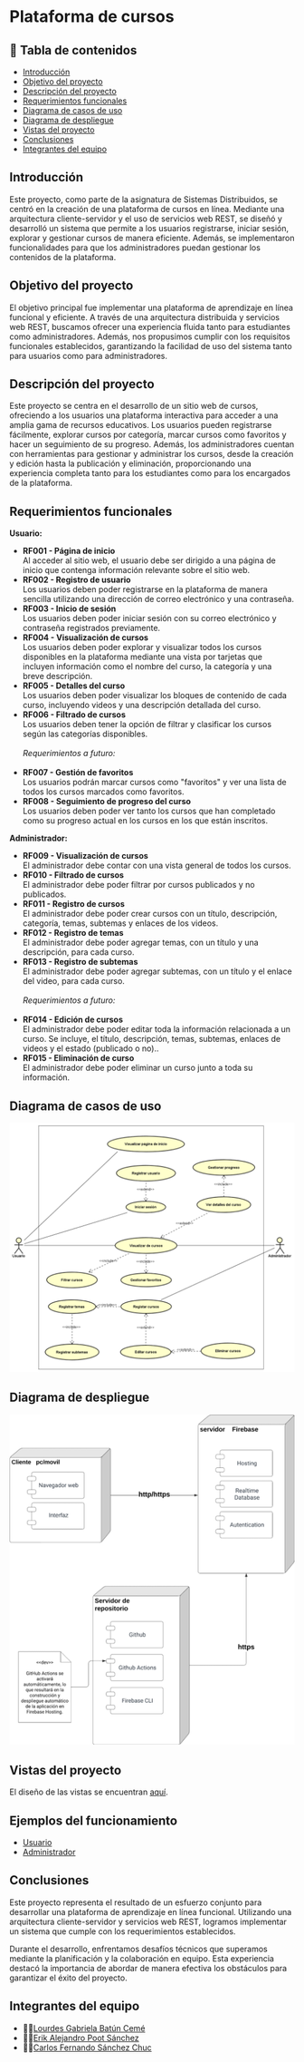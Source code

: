 # Plataforma de cursos

## 📄 **Tabla de contenidos** 
- [Introducción](#introduccion)
- [Objetivo del proyecto](#objetivo-del-protecto)
- [Descripción del proyecto](#descripcion-del-proyecto)
- [Requerimientos funcionales](#requerimientos-funcionales)
- [Diagrama de casos de uso](#diagrama-de-casos-de-uso)
- [Diagrama de despliegue](#diagrama-de-despliegue)
- [Vistas del proyecto](#vistas-del-proyecto)
- [Conclusiones](#conclusiones)
- [Integrantes del equipo](#integrantes-del-equipo)

## **Introducción**
Este proyecto, como parte de la asignatura de Sistemas Distribuidos, se centró en la creación de una plataforma de cursos en línea. Mediante una arquitectura cliente-servidor y el uso de servicios web REST, se diseñó y desarrolló un sistema que permite a los usuarios registrarse, iniciar sesión, explorar y gestionar cursos de manera eficiente. Además, se implementaron funcionalidades para que los administradores puedan gestionar los contenidos de la plataforma.

## **Objetivo del proyecto**
El objetivo principal fue implementar una plataforma de aprendizaje en línea funcional y eficiente. A través de una arquitectura distribuida y servicios web REST, buscamos ofrecer una experiencia fluida tanto para estudiantes como administradores. Además, nos propusimos cumplir con los requisitos funcionales establecidos, garantizando la facilidad de uso del sistema tanto para usuarios como para administradores.

## **Descripción del proyecto**
Este proyecto se centra en el desarrollo de un sitio web de cursos, ofreciendo a los usuarios una plataforma interactiva para acceder a una amplia gama de recursos educativos. Los usuarios pueden registrarse fácilmente, explorar cursos por categoría, marcar cursos como favoritos y hacer un seguimiento de su progreso. Además, los administradores cuentan con herramientas para gestionar y administrar los cursos, desde la creación y edición hasta la publicación y eliminación, proporcionando una experiencia completa tanto para los estudiantes como para los encargados de la plataforma.

## **Requerimientos funcionales**
**Usuario:** <br>
- **RF001 - Página de inicio** <br>
  Al acceder al sitio web, el usuario debe ser dirigido a una página de inicio que contenga información relevante sobre el sitio web.
- **RF002 - Registro de usuario** <br>
Los usuarios deben poder registrarse en la plataforma de manera sencilla utilizando una dirección de correo electrónico y una contraseña.
- **RF003 - Inicio de sesión** <br>
Los usuarios deben poder iniciar sesión con su correo electrónico y contraseña registrados previamente.
- **RF004 - Visualización de cursos** <br>
Los usuarios deben poder explorar y visualizar todos los cursos disponibles en la plataforma mediante una vista por tarjetas que incluyen información como el nombre del curso, la categoría y una breve descripción.
- **RF005 - Detalles del curso** <br>
Los usuarios deben poder visualizar los bloques de contenido de cada curso, incluyendo videos y una descripción detallada del curso. 
- **RF006 - Filtrado de cursos** <br>
Los usuarios deben tener la opción de filtrar y clasificar los cursos según las categorías disponibles. <br> <br>
*Requerimientos a futuro:* <br> <br>
- **RF007 - Gestión de favoritos** <br>
Los usuarios podrán marcar cursos como "favoritos" y ver una lista de todos los cursos marcados como favoritos.
- **RF008 - Seguimiento de progreso del curso** <br>
Los usuarios deben poder ver tanto los cursos que han completado como su progreso actual en los cursos en los que están inscritos. <br>

**Administrador:**
- **RF009 - Visualización de cursos** <br>
El administrador debe contar con una vista general de todos los cursos.
- **RF010 - Filtrado de cursos** <br>
El administrador debe poder filtrar por cursos publicados y no publicados.
- **RF011 - Registro de cursos** <br>
El administrador debe poder crear cursos con un título, descripción, categoría, temas, subtemas y enlaces de los videos.
- **RF012 - Registro de temas** <br>
El administrador debe poder agregar temas, con un título y una descripción, para cada curso.
- **RF013 - Registro de subtemas** <br>
El administrador debe poder agregar subtemas, con un título y el enlace del video, para cada curso. <br> <br>
*Requerimientos a futuro:* <br> <br>
- **RF014 - Edición de cursos** <br>
El administrador debe poder editar toda la información relacionada a un curso. Se incluye, el título, descripción, temas, subtemas, enlaces de videos y el estado (publicado o no)..
- **RF015 - Eliminación de curso** <br>
El administrador debe poder eliminar un curso junto a toda su información.

## **Diagrama de casos de uso**
![Imagen](./public/images/DiagramaCasosDeUso.png "Diagrama de casos de uso")

## **Diagrama de despliegue**
![Imagen](./public/images/DiagramaDeDespliegue.png "Diagrama de despliegue")

## **Vistas del proyecto**
El diseño de las vistas se encuentran [aquí](https://www.figma.com/design/oHhb8kshefPxBi7MTPIRpo/Plataforma-de-cursos?node-id=71%3A1352&t=ApY1BeBAcXTX7Tzi-1).

## **Ejemplos del funcionamiento**
- [Usuario](https://youtu.be/qr89ZFIuNkU)
- [Administrador](https://youtu.be/OPodlMqLglc)

## **Conclusiones**
Este proyecto representa el resultado de un esfuerzo conjunto para desarrollar una plataforma de aprendizaje en línea funcional. Utilizando una arquitectura cliente-servidor y servicios web REST, logramos implementar un sistema que cumple con los requerimientos establecidos.

Durante el desarrollo, enfrentamos desafíos técnicos que superamos mediante la planificación y la colaboración en equipo. Esta experiencia destacó la importancia de abordar de manera efectiva los obstáculos para garantizar el éxito del proyecto.

## **Integrantes del equipo**
- 👩‍💻[Lourdes Gabriela Batún Cemé](https://github.com/Gabriela-Batun-Ceme)
- 👨‍💻[Erik Alejandro Poot Sánchez](https://github.com/erikpsanchez)
- 👨‍💻[Carlos Fernando Sánchez Chuc](https://github.com/Charly-Sz18)
